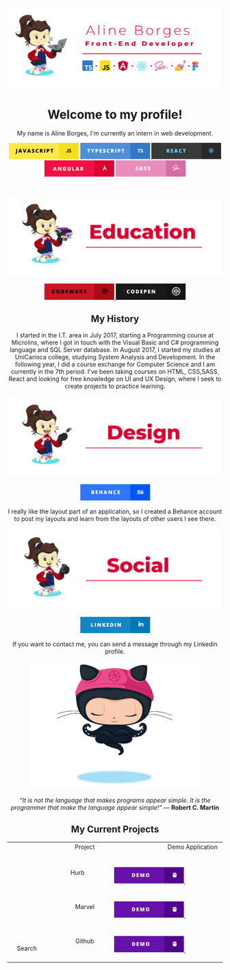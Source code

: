 <p align="center"> 
  <img src="https://github.com/aline-borges/aline-borges/blob/master/main-banner.png?raw=true">
</p>

<h1 align="center">Welcome to my profile!</h1>
<p align="center">My name is Aline Borges, I'm currently an intern in web development.</p>

<p align="center"> 
  <img src="https://github.com/aline-borges/aline-borges/blob/master/javascript.png?raw=true">
  <img src="https://github.com/aline-borges/aline-borges/blob/master/typescript.png?raw=true">
  <img src="https://github.com/aline-borges/aline-borges/blob/master/react.png?raw=true">
  <img src="https://github.com/aline-borges/aline-borges/blob/master/angular.png?raw=true">
  <img src="https://github.com/aline-borges/aline-borges/blob/master/sass.png?raw=true">
</p>

# 
#

<p align="center"> 
  <img src="https://github.com/aline-borges/aline-borges/blob/master/banner-education.png?raw=true">
</p>

<p align="center">
  <a href="https://www.codewars.com/users/AlineBorges">
    <img src="https://github.com/aline-borges/aline-borges/blob/master/codewars.png?raw=true">
  </a>
  <a href="https://codepen.io/apborges">
    <img src="https://github.com/aline-borges/aline-borges/blob/master/codepen.png?raw=true">
  </a>
</p>

  
<h2 align="center">My History</h1>
<p align="center"> I started in the I.T. area in July 2017, starting a Programming course at Microlins, where I got in touch with the Visual Basic and C# programming language and SQL Server database. In August 2017, I started my studies at UniCarioca college, studying System Analysis and Development. In the following year, I did a course exchange for Computer Science and I am currently in the 7th period. I've been taking courses on HTML, CSS,SASS, React and looking for free knowledge on UI and UX Design, where I seek to create projects to practice learning. </p>

<p align="center"> 
  <img src="https://github.com/aline-borges/aline-borges/blob/master/banner-design.png?raw=true">
</p>

<p align="center">
  <a href="https://www.behance.net/apborges">
    <img src="https://github.com/aline-borges/aline-borges/blob/master/behance.png?raw=true">
  </a>  
</p>

<p align="center"> I really like the layout part of an application, so I created a Behance account to post my layouts and learn from the layouts of other users I see there. </p>

<p align="center"> 
  <img src="https://github.com/aline-borges/aline-borges/blob/master/banner-social.png?raw=true">
</p>

<p align="center">
  <a href="https://www.linkedin.com/in/apborges/">
    <img src="https://github.com/aline-borges/aline-borges/blob/master/linkedin.png?raw=true">
  </a>
</p>

<p align="center"> If you want to contact me, you can send a message through my Linkedin profile. </p>

<p align="center"> 
  <img src="https://github.com/aline-borges/aline-borges/blob/master/gif.gif?raw=true">
</p>

<p align="center"> 
 <i>“It is not the language that makes programs appear simple. It is the programmer that make the language appear simple!”</i> ― <b>Robert C. Martin</b>
</p>

<h2 align="center">My Current Projects</h1>

<center> 
  <table>
    <tbody>
      <tr>
        <td align="center">
          <span>&nbsp;&nbsp;&nbsp;&nbsp;&nbsp;&nbsp;&nbsp;&nbsp;</span>
          <span>&nbsp;&nbsp;&nbsp;&nbsp;&nbsp;&nbsp;&nbsp;&nbsp;</span>
          <span>&nbsp;&nbsp;&nbsp;&nbsp;&nbsp;&nbsp;&nbsp;&nbsp;</span>
          <span>&nbsp;&nbsp;&nbsp;&nbsp;&nbsp;&nbsp;&nbsp;&nbsp;</span>
          Project
          <span>&nbsp;&nbsp;&nbsp;&nbsp;&nbsp;&nbsp;&nbsp;&nbsp;</span>
          <span>&nbsp;&nbsp;&nbsp;&nbsp;&nbsp;&nbsp;&nbsp;&nbsp;</span>
          <span>&nbsp;&nbsp;&nbsp;&nbsp;&nbsp;&nbsp;&nbsp;&nbsp;</span>    
          <span>&nbsp;&nbsp;&nbsp;&nbsp;&nbsp;&nbsp;&nbsp;&nbsp;</span> 
        </td>
        <td align="center">
          <span>&nbsp;&nbsp;&nbsp;&nbsp;&nbsp;&nbsp;&nbsp;&nbsp;</span>
          <span>&nbsp;&nbsp;&nbsp;&nbsp;&nbsp;&nbsp;&nbsp;&nbsp;</span>
          <span>&nbsp;&nbsp;&nbsp;&nbsp;&nbsp;&nbsp;&nbsp;&nbsp;</span>
          <span>&nbsp;&nbsp;&nbsp;&nbsp;&nbsp;&nbsp;&nbsp;&nbsp;</span>
          Demo Application
          <span>&nbsp;&nbsp;&nbsp;&nbsp;&nbsp;&nbsp;&nbsp;&nbsp;</span>
          <span>&nbsp;&nbsp;&nbsp;&nbsp;&nbsp;&nbsp;&nbsp;&nbsp;</span>
          <span>&nbsp;&nbsp;&nbsp;&nbsp;&nbsp;&nbsp;&nbsp;&nbsp;</span>    
          <span>&nbsp;&nbsp;&nbsp;&nbsp;&nbsp;&nbsp;&nbsp;&nbsp;</span>
        </td>
      </tr>
      <tr>
        <td align="center">
          <span>&nbsp;&nbsp;&nbsp;&nbsp;&nbsp;&nbsp;&nbsp;&nbsp;</span>
          <span>&nbsp;&nbsp;&nbsp;&nbsp;&nbsp;&nbsp;&nbsp;&nbsp;</span>
          <span>&nbsp;&nbsp;&nbsp;&nbsp;&nbsp;&nbsp;&nbsp;&nbsp;</span>
          <span>&nbsp;&nbsp;&nbsp;&nbsp;&nbsp;&nbsp;&nbsp;&nbsp;</span>
          Hurb
          <span>&nbsp;&nbsp;&nbsp;&nbsp;&nbsp;&nbsp;&nbsp;&nbsp;</span>
          <span>&nbsp;&nbsp;&nbsp;&nbsp;&nbsp;&nbsp;&nbsp;&nbsp;</span>
          <span>&nbsp;&nbsp;&nbsp;&nbsp;&nbsp;&nbsp;&nbsp;&nbsp;</span>    
          <span>&nbsp;&nbsp;&nbsp;&nbsp;&nbsp;&nbsp;&nbsp;&nbsp;</span>  
        </td>
        <td align="center">
          <span>&nbsp;&nbsp;&nbsp;&nbsp;&nbsp;&nbsp;&nbsp;&nbsp;</span>
          <span>&nbsp;&nbsp;&nbsp;&nbsp;&nbsp;&nbsp;&nbsp;&nbsp;</span>
          <span>&nbsp;&nbsp;&nbsp;&nbsp;&nbsp;&nbsp;&nbsp;&nbsp;</span>
          <span>&nbsp;&nbsp;&nbsp;&nbsp;&nbsp;&nbsp;&nbsp;&nbsp;</span>
          <a href="https://hurb-angular.netlify.app/">
            <img src="https://github.com/aline-borges/aline-borges/blob/master/demo.png?raw=true">
          </a>          
          <span>&nbsp;&nbsp;&nbsp;&nbsp;&nbsp;&nbsp;&nbsp;&nbsp;</span>
          <span>&nbsp;&nbsp;&nbsp;&nbsp;&nbsp;&nbsp;&nbsp;&nbsp;</span>
          <span>&nbsp;&nbsp;&nbsp;&nbsp;&nbsp;&nbsp;&nbsp;&nbsp;</span>    
          <span>&nbsp;&nbsp;&nbsp;&nbsp;&nbsp;&nbsp;&nbsp;&nbsp;</span>  
        </td>      
      </tr>
      <tr>
        <td align="center">
          <span>&nbsp;&nbsp;&nbsp;&nbsp;&nbsp;&nbsp;&nbsp;&nbsp;</span>
          <span>&nbsp;&nbsp;&nbsp;&nbsp;&nbsp;&nbsp;&nbsp;&nbsp;</span>
          <span>&nbsp;&nbsp;&nbsp;&nbsp;&nbsp;&nbsp;&nbsp;&nbsp;</span>
          <span>&nbsp;&nbsp;&nbsp;&nbsp;&nbsp;&nbsp;&nbsp;&nbsp;</span>
          Marvel
          <span>&nbsp;&nbsp;&nbsp;&nbsp;&nbsp;&nbsp;&nbsp;&nbsp;</span>
          <span>&nbsp;&nbsp;&nbsp;&nbsp;&nbsp;&nbsp;&nbsp;&nbsp;</span>
          <span>&nbsp;&nbsp;&nbsp;&nbsp;&nbsp;&nbsp;&nbsp;&nbsp;</span>    
          <span>&nbsp;&nbsp;&nbsp;&nbsp;&nbsp;&nbsp;&nbsp;&nbsp;</span>  
        </td>
        <td align="center">
          <span>&nbsp;&nbsp;&nbsp;&nbsp;&nbsp;&nbsp;&nbsp;&nbsp;</span>
          <span>&nbsp;&nbsp;&nbsp;&nbsp;&nbsp;&nbsp;&nbsp;&nbsp;</span>
          <span>&nbsp;&nbsp;&nbsp;&nbsp;&nbsp;&nbsp;&nbsp;&nbsp;</span>
          <span>&nbsp;&nbsp;&nbsp;&nbsp;&nbsp;&nbsp;&nbsp;&nbsp;</span>
          <a href="https://alineborges-marvelapi.netlify.app/">
            <img src="https://github.com/aline-borges/aline-borges/blob/master/demo.png?raw=true">
          </a>          
          <span>&nbsp;&nbsp;&nbsp;&nbsp;&nbsp;&nbsp;&nbsp;&nbsp;</span>
          <span>&nbsp;&nbsp;&nbsp;&nbsp;&nbsp;&nbsp;&nbsp;&nbsp;</span>
          <span>&nbsp;&nbsp;&nbsp;&nbsp;&nbsp;&nbsp;&nbsp;&nbsp;</span>    
          <span>&nbsp;&nbsp;&nbsp;&nbsp;&nbsp;&nbsp;&nbsp;&nbsp;</span>  
        </td>      
      </tr>
      <tr>
        <td align="center">
          <span>&nbsp;&nbsp;&nbsp;&nbsp;&nbsp;&nbsp;&nbsp;&nbsp;</span>
          <span>&nbsp;&nbsp;&nbsp;&nbsp;&nbsp;&nbsp;&nbsp;&nbsp;</span>
          <span>&nbsp;&nbsp;&nbsp;&nbsp;&nbsp;&nbsp;&nbsp;&nbsp;</span>
          <span>&nbsp;&nbsp;&nbsp;&nbsp;&nbsp;&nbsp;&nbsp;&nbsp;</span>
          Github Search
          <span>&nbsp;&nbsp;&nbsp;&nbsp;&nbsp;&nbsp;&nbsp;&nbsp;</span>
          <span>&nbsp;&nbsp;&nbsp;&nbsp;&nbsp;&nbsp;&nbsp;&nbsp;</span>
          <span>&nbsp;&nbsp;&nbsp;&nbsp;&nbsp;&nbsp;&nbsp;&nbsp;</span>    
          <span>&nbsp;&nbsp;&nbsp;&nbsp;&nbsp;&nbsp;&nbsp;&nbsp;</span>  
        </td>
        <td align="center">
          <span>&nbsp;&nbsp;&nbsp;&nbsp;&nbsp;&nbsp;&nbsp;&nbsp;</span>
          <span>&nbsp;&nbsp;&nbsp;&nbsp;&nbsp;&nbsp;&nbsp;&nbsp;</span>
          <span>&nbsp;&nbsp;&nbsp;&nbsp;&nbsp;&nbsp;&nbsp;&nbsp;</span>
          <span>&nbsp;&nbsp;&nbsp;&nbsp;&nbsp;&nbsp;&nbsp;&nbsp;</span>
          <a href="https://github.com/aline-borges/github-search/">
            <img src="https://github.com/aline-borges/aline-borges/blob/master/demo.png?raw=true">
          </a>          
          <span>&nbsp;&nbsp;&nbsp;&nbsp;&nbsp;&nbsp;&nbsp;&nbsp;</span>
          <span>&nbsp;&nbsp;&nbsp;&nbsp;&nbsp;&nbsp;&nbsp;&nbsp;</span>
          <span>&nbsp;&nbsp;&nbsp;&nbsp;&nbsp;&nbsp;&nbsp;&nbsp;</span>    
          <span>&nbsp;&nbsp;&nbsp;&nbsp;&nbsp;&nbsp;&nbsp;&nbsp;</span>  
        </td>      
      </tr>
    </tbody>
  </table>
</center>

